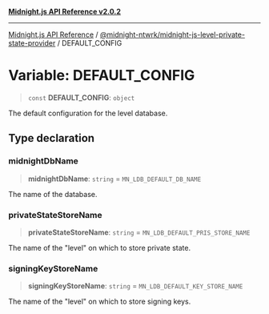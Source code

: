 [**Midnight.js API Reference v2.0.2**](../../../README.md)

***

[Midnight.js API Reference](../../../packages.md) / [@midnight-ntwrk/midnight-js-level-private-state-provider](../README.md) / DEFAULT\_CONFIG

# Variable: DEFAULT\_CONFIG

> `const` **DEFAULT\_CONFIG**: `object`

The default configuration for the level database.

## Type declaration

### midnightDbName

> **midnightDbName**: `string` = `MN_LDB_DEFAULT_DB_NAME`

The name of the database.

### privateStateStoreName

> **privateStateStoreName**: `string` = `MN_LDB_DEFAULT_PRIS_STORE_NAME`

The name of the "level" on which to store private state.

### signingKeyStoreName

> **signingKeyStoreName**: `string` = `MN_LDB_DEFAULT_KEY_STORE_NAME`

The name of the "level" on which to store signing keys.
